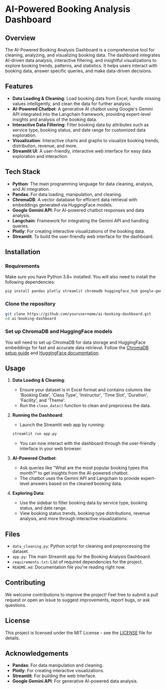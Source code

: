 # AI-Powered Booking Analysis Dashboard

## Overview

The AI-Powered Booking Analysis Dashboard is a comprehensive tool for cleaning, analyzing, and visualizing booking data. The dashboard integrates AI-driven data analysis, interactive filtering, and insightful visualizations to explore booking trends, patterns, and statistics. It helps users interact with booking data, answer specific queries, and make data-driven decisions.

## Features

- **Data Loading & Cleaning**: Load booking data from Excel, handle missing values intelligently, and clean the data for further analysis.
- **AI-Powered Chatbot**: A generative AI chatbot using Google's Gemini API integrated into the Langchain framework, providing expert-level insights and analysis of the booking data.
- **Interactive Data Filtering**: Filter booking data by attributes such as service type, booking status, and date range for customized data exploration.
- **Visualization**: Interactive charts and graphs to visualize booking trends, distribution, revenue, and more.
- **Streamlit UI**: A user-friendly, interactive web interface for easy data exploration and interaction.

## Tech Stack

- **Python**: The main programming language for data cleaning, analysis, and AI integration.
- **Pandas**: For data loading, manipulation, and cleaning.
- **ChromaDB**: A vector database for efficient data retrieval with embeddings generated via HuggingFace models.
- **Google Gemini API**: For AI-powered chatbot responses and data analysis.
- **Langchain**: Framework for integrating the Gemini API and handling queries.
- **Plotly**: For creating interactive visualizations of the booking data.
- **Streamlit**: To build the user-friendly web interface for the dashboard.

## Installation

### Requirements

Make sure you have Python 3.8+ installed. You will also need to install the following dependencies:

```bash
pip install pandas plotly streamlit chromadb huggingface_hub google-generative-ai langchain
```

### Clone the repository

```bash
git clone https://github.com/yourusername/ai-booking-dashboard.git
cd ai-booking-dashboard
```

### Set up ChromaDB and HuggingFace models

You will need to set up ChromaDB for data storage and HuggingFace embeddings for fast and accurate data retrieval. Follow the [ChromaDB setup guide](https://www.trychroma.com) and [HuggingFace documentation](https://huggingface.co/docs).

## Usage

1. **Data Loading & Cleaning**:
   - Ensure your dataset is in Excel format and contains columns like 'Booking Date', 'Class Type', 'Instructor', 'Time Slot', 'Duration', 'Facility', and 'Theme'.
   - Run the `clean_data()` function to clean and preprocess the data.
   
2. **Running the Dashboard**:
   - Launch the Streamlit web app by running:
   ```bash
   streamlit run app.py
   ```
   - You can now interact with the dashboard through the user-friendly interface in your web browser.

3. **AI-Powered Chatbot**:
   - Ask queries like "What are the most popular booking types this month?" to get insights from the AI-powered chatbot.
   - The chatbot uses the Gemini API and Langchain to provide expert-level answers based on the cleaned booking data.

4. **Exploring Data**:
   - Use the sidebar to filter booking data by service type, booking status, and date range.
   - View booking status trends, booking type distributions, revenue analysis, and more through interactive visualizations.

## Files

- `data_cleaning.py`: Python script for cleaning and preprocessing the dataset.
- `app.py`: The main Streamlit app for the Booking Analysis Dashboard.
- `requirements.txt`: List of required dependencies for the project.
- `README.md`: Documentation file you're reading right now.

## Contributing

We welcome contributions to improve the project! Feel free to submit a pull request or open an issue to suggest improvements, report bugs, or ask questions.

## License

This project is licensed under the MIT License - see the [LICENSE](LICENSE) file for details.

## Acknowledgements

- **Pandas**: For data manipulation and cleaning.
- **Plotly**: For creating interactive visualizations.
- **Streamlit**: For building the web interface.
- **Google Gemini API**: For generative AI-powered data analysis.